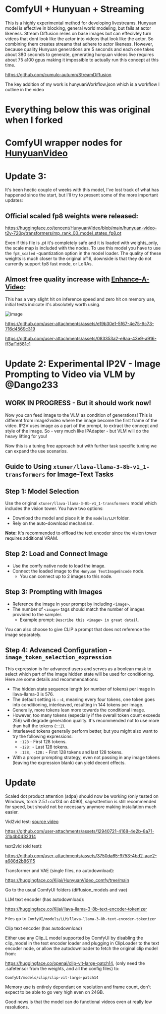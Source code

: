 # ComfyUI + Hunyuan + Streaming
This is a highly experimental method for developing livestreams. Hunyuan model is effective in blocking, general world modeling, but fails at actor likeness. Stream Diffusion relies on base images but can effecivley turn videos that dont look like the actor into videos that look like the actor. So combining them creates streams that adhere to actor likeness. However, because quality Hunyuan generations are 5 seconds and each one takes about 380 seconds to generate, generating hunyuan videos live requires about 75 a100 gpus making it impossible to actually run this concept at this time. 

https://github.com/cumulo-autumn/StreamDiffusion

The key addition of my work is 
hunyuanWorkflow.json
which is a workflow I outline in the video



# Everything below this was original when I forked

# ComfyUI wrapper nodes for [HunyuanVideo](https://github.com/Tencent/HunyuanVideo)

# Update 3:

It's been hectic couple of weeks with this model, I've lost track of what has happened since the start, but I'll try to present some of the more important updates:

## Official scaled fp8 weights were released:

https://huggingface.co/tencent/HunyuanVideo/blob/main/hunyuan-video-t2v-720p/transformers/mp_rank_00_model_states_fp8.pt

Even if this file is .pt it's completely safe and it is loaded with weights_only, the scale map is included with the nodes. To use this model you have to use the `fp8_scaled` -quantization option in the model loader.
The quality of these weights is much closer to the original bf16, downside is that they do not currently support fp8 fast mode, or LoRAs.

## Almost free quality increase with [Enhance-A-Video](https://github.com/NUS-HPC-AI-Lab/Enhance-A-Video):

This has a very slight hit on inference speed and zero hit on memory use, initial tests indicate it's absolutely worth using.

![image](https://github.com/user-attachments/assets/68f0b5eb-aa23-49e1-a48f-fd3c4b1108ed)

https://github.com/user-attachments/assets/e19b30e1-5f67-4e75-9c73-716d4569c319

https://github.com/user-attachments/assets/083353a2-e9aa-43e9-a916-ff3af1d581c1



# Update 2: Experimental IP2V - Image Prompting to Video via VLM by @Dango233
## WORK IN PROGRESS - But it should work now!

Now you can feed image to the VLM as condition of generations! This is different from image2video where the image become the first frame of the video. IP2V uses image as a part of the prompt, to extract the concept and style of the image.
So - very much like IPAdapter - but VLM will do the heavy lifting for you!

Now this is a tuning free approach but with further task specific tuning we can expand the use scenarios.

## Guide to Using `xtuner/llava-llama-3-8b-v1_1-transformers` for Image-Text Tasks

## Step 1: Model Selection
Use the original `xtuner/llava-llama-3-8b-v1_1-transformers` model which includes the vision tower. You have two options:
- Download the model and place it in the `models/LLM` folder.
- Rely on the auto-download mechanism.

**Note:** It's recommended to offload the text encoder since the vision tower requires additional VRAM.

## Step 2: Load and Connect Image
- Use the comfy native node to load the image.
- Connect the loaded image to the `Hunyuan TextImageEncode` node.
  - You can connect up to 2 images to this node.

## Step 3: Prompting with Images
- Reference the image in your prompt by including `<image>`.
- The number of `<image>` tags should match the number of images provided to the sampler.
  - Example prompt: `Describe this <image> in great detail.`

You can also choose to give CLIP a prompt that does not reference the image separately.

## Step 4: Advanced Configuration - `image_token_selection_expression`
This expression is for advanced users and serves as a boolean mask to select which part of the image hidden state will be used for conditioning. Here are some details and recommendations:

- The hidden state sequence length (or number of tokens) per image in llava-llama-3 is 576.
- The default setting is `::4`, meaning every four tokens, one token goes into conditioning, interleaved, resulting in 144 tokens per image.
- Generally, more tokens lean more towards the conditional image.
- However, too many tokens (especially if the overall token count exceeds 256) will degrade generation quality. It's recommended not to use more than half the tokens (`::2`).
- Interleaved tokens generally perform better, but you might also want to try the following expressions:
  - `:128` - First 128 tokens.
  - `-128:` - Last 128 tokens.
  - `:128, -128:` - First 128 tokens and last 128 tokens.
- With a proper prompting strategy, even not passing in any image tokens (leaving the expression blank) can yield decent effects.

# Update

Scaled dot product attention (sdpa) should now be working (only tested on Windows, torch 2.5.1+cu124 on 4090), sageattention is still recommended for speed, but should not be necessary anymore making installation much easier.

Vid2vid test:
[source video](https://www.pexels.com/video/a-4x4-vehicle-speeding-on-a-dirt-road-during-a-competition-15604814/)

https://github.com/user-attachments/assets/12940721-4168-4e2b-8a71-31b4b0432314


text2vid (old test):

https://github.com/user-attachments/assets/3750da65-9753-4bd2-aae2-a688d2b86115


Transformer and VAE (single files, no autodownload):

https://huggingface.co/Kijai/HunyuanVideo_comfy/tree/main

Go to the usual ComfyUI folders (diffusion_models and vae)

LLM text encoder (has autodownload):

https://huggingface.co/Kijai/llava-llama-3-8b-text-encoder-tokenizer

Files go to `ComfyUI/models/LLM/llava-llama-3-8b-text-encoder-tokenizer`

Clip text encoder (has autodownload)

Either use any Clip_L model supported by ComfyUI by disabling the clip_model in the text encoder loader and plugging in ClipLoader to the text encoder node, or 
allow the autodownloader to fetch the original clip model from:

https://huggingface.co/openai/clip-vit-large-patch14, (only need the .safetensor from the weights, and all the config files) to:

`ComfyUI/models/clip/clip-vit-large-patch14`

Memory use is entirely dependant on resolution and frame count, don't expect to be able to go very high even on 24GB. 

Good news is that the model can do functional videos even at really low resolutions.
